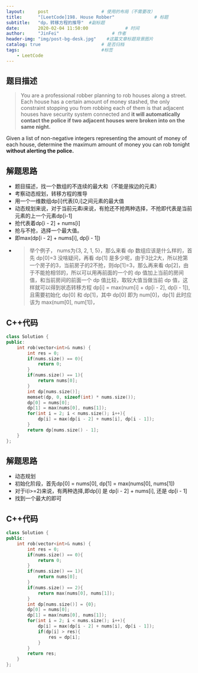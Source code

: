 ```yaml
---
layout:     post                    # 使用的布局（不需要改） 
title:      "[LeetCode]198. House Robber"               # 标题  
subtitle:   "dp，转移方程的推导"  #副标题 
date:       2020-02-04 11:50:00              # 时间 
author:     "JinFei"                    # 作者 
header-img: "img/post-bg-desk.jpg"    #这篇文章标题背景图片 
catalog: true                       # 是否归档 
tags:                               #标签     
    - LeetCode 
---
```


## 题目描述
> You are a professional robber planning to rob houses along a street. Each house has a certain amount of money stashed, the only constraint stopping you from robbing each of them is that adjacent houses have security system connected and **it will automatically contact the police if two adjacent houses were broken into on the same night.**

Given a list of non-negative integers representing the amount of money of each house, determine the maximum amount of money you can rob tonight **without alerting the police.**


## 解题思路

- 题目描述，找一个数组的不连续的最大和（不能是挨边的元素）
- 考察动态规划，转移方程的推导
- 用一个一维数组dp[i]代表[0,i]之间元素的最大值
- 动态规划来说，对于当前元素i来说，有抢还不抢两种选择，不抢即代表是当前元素的上一个元素dp[i-1]
- 抢代表着dp[i - 2] + nums[i]
- 抢与不抢，选择一个最大值。
- 即max(dp[i - 2] + nums[i], dp[i - 1])
- > 举个例子， nums为{3, 2, 1, 5}，那么来看 dp 数组应该是什么样的，首先 dp[0]=3 没啥疑问，再看 dp[1] 是多少呢，由于3比2大，所以抢第一个房子的3，当前房子的2不抢，则dp[1]=3，那么再来看 dp[2]，由于不能抢相邻的，所以可以用再前面的一个的 dp 值加上当前的房间值，和当前房间的前面一个 dp 值比较，取较大值当做当前 dp 值，这样就可以得到状态转移方程 dp[i] = max(num[i] + dp[i - 2], dp[i - 1]), 且需要初始化 dp[0] 和 dp[1]，其中 dp[0] 即为 num[0]，dp[1] 此时应该为 max(num[0], num[1])，

## C++代码
```C++
class Solution {
public:
    int rob(vector<int>& nums) {
        int res = 0;
        if(nums.size() == 0){
            return 0;
        }
        if(nums.size() == 1){
            return nums[0];
        }
        int dp[nums.size()];
        memset(dp, 0, sizeof(int) * nums.size());
        dp[0] = nums[0];
        dp[1] = max(nums[0], nums[1]);
        for(int i = 2; i < nums.size(); i++){
            dp[i] = max(dp[i - 2] + nums[i], dp[i - 1]);
        }
        return dp[nums.size() - 1];
    }
};
```

## 解题思路

- 动态规划
- 初始化阶段，首先dp[0] = nums[0], dp[1] = max(nums[0], nums[1])
- 对于i(i>=2)来说，有两种选择,即dp[i] 是 dp[i - 2] + nums[i], 还是 dp[i - 1]
- 找到一个最大的即可

## C++代码
```C++
class Solution {
public:
    int rob(vector<int>& nums) {
        int res = 0;
        if(nums.size() == 0){
            return 0;
        }
        if(nums.size() == 1){
            return nums[0];
        }
        if(nums.size() == 2){
            return max(nums[0], nums[1]);
        }
        int dp[nums.size()] = {0};
        dp[0] = nums[0];
        dp[1] = max(nums[0], nums[1]);
        for(int i = 2; i < nums.size(); i++){
            dp[i] = max(dp[i - 2] + nums[i], dp[i - 1]);
            if(dp[i] > res){
                res = dp[i];
            }
        }
        return res;
    }
};
```